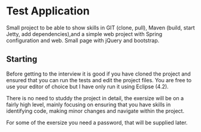 Test Application
================

Small project to be able to show skills in GIT (clone, pull), Maven (build, start Jetty, add dependencies),and a simple
web project with Spring configuration and web. Small page with jQuery and bootstrap.

Starting
--------

Before getting to the interview it is good if you have cloned the project and ensured that you can run the tests and edit
the project files. You are free to use your editor of choice but I have only run it using Eclipse (4.2).

There is no need to studdy the project in detail, the exersize will be on a fairly high level, mainly focusing on ensuring
that you have skills in identifying code, making minor changes and navigate within the project.

For some of the exersize you need a password, that will be supplied later. 